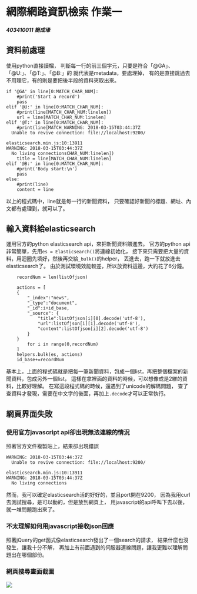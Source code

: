 # 網際網路資訊檢索 作業一
##### 403410011 簡成瑑

## 資料前處理
使用python直接讀檔，
判斷每一行的前三個字元，只要是符合「@GA」、「@U:」、「@T:」、「@B:」的
就代表是metadata，要處理掉，
有的是直接跳過去不用理它，有的則是要把後半段的資料夾取出來。
```
if '@GA' in line[0:MATCH_CHAR_NUM]:
	#print('Start a record')
	pass
elif '@U:' in line[0:MATCH_CHAR_NUM]:
	#print(line[MATCH_CHAR_NUM:linelen])
	url = line[MATCH_CHAR_NUM:linelen]
elif '@T:' in line[0:MATCH_CHAR_NUM]:
   	#print(line[MATCH_WARNING: 2018-03-15T03:44:37Z
  Unable to revive connection: file://localhost:9200/

elasticsearch.min.js:10:13911
WARNING: 2018-03-15T03:44:37Z
  No living connectionsCHAR_NUM:linelen])
	title = line[MATCH_CHAR_NUM:linelen]
elif '@B:' in line[0:MATCH_CHAR_NUM]:
   	#print('Body start:\n')
	pass
else:
    #print(line)
	content = line
```
以上的程式碼中，line就是每一行的新聞資料，
只要確認好新聞的標題、網址、內文都有處理到，就可以了。

## 輸入資料給elasticsearch
運用官方的python elasticsearch api，來把新聞資料餵進去。
官方的python api非常簡單，先用`es = Elasticsearch()`將連線初始化，
接下來只需要把大量的資料，用迴圈先填好，然後再交給`_bulk()`的helper，
丟進去，跑一下就放進去elasticsearch了。
由於測試環境效能較差，所以放資料這邊，大約花了6分鐘。
```
	recordNum = len(listOfjson)
	
    actions = [
	{
	    "_index":"news",
	    "_type":"document",
	    "_id":i+id_base,
	    "_source": {
	        "title":listOfjson[i][0].decode('utf-8'),
		    "url":listOfjson[i][1].decode('utf-8'),
		    "content":listOfjson[i][2].decode('utf-8')
	    }
	}
	    for i in range(0,recordNum)
	]
	helpers.bulk(es, actions)
	id_base+=recordNum
``` 
基本上，上面的程式碼就是把每一筆新聞資料，包成一個list，再把整個檔案的新聞資料，包成另外一個list，
這樣在拿裡面的資料的時候，可以想像成是2維的資料，比較好理解。
在寫這段程式碼的時候，還遇到了unicode的解碼問題，
查了查資料才發現，需要在中文字的後面，再加上`.decode`才可以正常執行。

## 網頁界面失敗
### 使用官方javascript api卻出現無法連線的情況
照著官方文件複製貼上，結果卻出現錯誤
```
WARNING: 2018-03-15T03:44:37Z
  Unable to revive connection: file://localhost:9200/

elasticsearch.min.js:10:13911
WARNING: 2018-03-15T03:44:37Z
  No living connections
```
然而，我可以確定elasticsearch活的好好的，並且port開在9200，
因為我用curl去測試搜尋，是可以動的，但是放到網頁上，
用javascript的api呼叫下去以後，就一堆問題跑出來了。

### 不太理解如何用javascript接收json回應
照著jQuery的get函式像elasticsearch發出了一個search的請求，
結果什麼也沒發生，讓我十分不解，
再加上有前面遇到的伺服器連線問題，讓我更難以理解問題出在哪個部份。

### 網頁搜尋畫面截圖
![](./mypage.png)